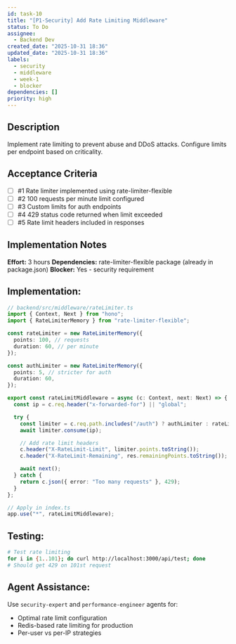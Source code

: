 ```yaml
---
id: task-10
title: "[P1-Security] Add Rate Limiting Middleware"
status: To Do
assignee:
  - Backend Dev
created_date: "2025-10-31 18:36"
updated_date: "2025-10-31 18:36"
labels:
  - security
  - middleware
  - week-1
  - blocker
dependencies: []
priority: high
---
```


## Description

<!-- SECTION:DESCRIPTION:BEGIN -->

Implement rate limiting to prevent abuse and DDoS attacks. Configure limits per endpoint based on criticality.

<!-- SECTION:DESCRIPTION:END -->

## Acceptance Criteria

<!-- AC:BEGIN -->

- [ ] #1 Rate limiter implemented using rate-limiter-flexible
- [ ] #2 100 requests per minute limit configured
- [ ] #3 Custom limits for auth endpoints
- [ ] #4 429 status code returned when limit exceeded
- [ ] #5 Rate limit headers included in responses
<!-- AC:END -->

## Implementation Notes

<!-- SECTION:NOTES:BEGIN -->

**Effort:** 3 hours
**Dependencies:** rate-limiter-flexible package (already in package.json)
**Blocker:** Yes - security requirement

## Implementation:

```typescript
// backend/src/middleware/rateLimiter.ts
import { Context, Next } from "hono";
import { RateLimiterMemory } from "rate-limiter-flexible";

const rateLimiter = new RateLimiterMemory({
  points: 100, // requests
  duration: 60, // per minute
});

const authLimiter = new RateLimiterMemory({
  points: 5, // stricter for auth
  duration: 60,
});

export const rateLimitMiddleware = async (c: Context, next: Next) => {
  const ip = c.req.header("x-forwarded-for") || "global";

  try {
    const limiter = c.req.path.includes("/auth") ? authLimiter : rateLimiter;
    await limiter.consume(ip);

    // Add rate limit headers
    c.header("X-RateLimit-Limit", limiter.points.toString());
    c.header("X-RateLimit-Remaining", res.remainingPoints.toString());

    await next();
  } catch {
    return c.json({ error: "Too many requests" }, 429);
  }
};

// Apply in index.ts
app.use("*", rateLimitMiddleware);
```

## Testing:

```bash
# Test rate limiting
for i in {1..101}; do curl http://localhost:3000/api/test; done
# Should get 429 on 101st request
```

## Agent Assistance:

Use `security-expert` and `performance-engineer` agents for:

- Optimal rate limit configuration
- Redis-based rate limiting for production
- Per-user vs per-IP strategies
<!-- SECTION:NOTES:END -->
